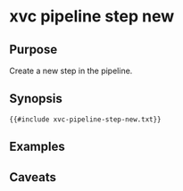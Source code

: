 # xvc pipeline step new

## Purpose

Create a new step in the pipeline. 

## Synopsis 

```text
{{#include xvc-pipeline-step-new.txt}}
```

## Examples

## Caveats


